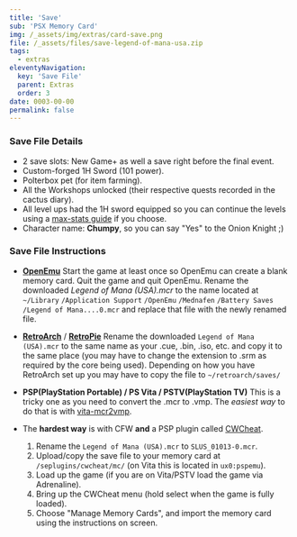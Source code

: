 ```yaml
---
title: 'Save'
sub: 'PSX Memory Card'
img: /_assets/img/extras/card-save.png
file: /_assets/files/save-legend-of-mana-usa.zip
tags:
  - extras
eleventyNavigation:
  key: 'Save File'
  parent: Extras
  order: 3
date: 0003-00-00
permalink: false
---
```

### Save File Details

* 2 save slots: New Game+ as well a save right before the final event.
* Custom-forged 1H Sword (101 power).
* Polterbox pet (for item farming).
* All the Workshops unlocked (their respective quests recorded in the cactus diary).
* All level ups had the 1H sword equipped so you can continue the levels using a [max-stats guide](/walkthrough/starting-instructions/#start-stats) if you choose.
* Character name: __Chumpy__, so you can say "Yes" to the Onion Knight ;)

### Save File Instructions

* [__OpenEmu__](http://openemu.org/)
Start the game at least once so OpenEmu can create a blank memory card. Quit the game and quit OpenEmu. Rename the downloaded *Legend of Mana (USA).mcr* to the name located at `~/Library` `/Application Support` `/OpenEmu` `/Mednafen` `/Battery Saves` `/Legend of Mana....0.mcr` and replace that file with the newly renamed file.

* [__RetroArch__](http://retroarch.com/) / [__RetroPie__](https://retropie.org.uk/)
Rename the downloaded `Legend of Mana (USA).mcr` to the same name as your .cue, .bin, .iso, etc. and copy it to the same place (you may have to change the extension to .srm as required by the core being used). Depending on how you have RetroArch set up you may have to copy the file to `~/retroarch/saves/`

* __PSP(PlayStation Portable) / PS Vita / PSTV(PlayStation TV)__
This is a tricky one as you need to convert the .mcr to .vmp. The *easiest way* to do that is with [vita-mcr2vmp](https://github.com/dots-tb/vita-mcr2vmp).
* The __hardest way__ is with CFW __and__ a PSP plugin called [CWCheat](http://google.com/search?q=psp+cwcheat).
  1. Rename the `Legend of Mana (USA).mcr` to `SLUS_01013-0.mcr`.
  2. Upload/copy the save file to your memory card at `/seplugins/cwcheat/mc/` (on Vita this is located in `ux0:pspemu`).
  3. Load up the game (if you are on Vita/PSTV load the game via Adrenaline).
  4. Bring up the CWCheat menu (hold select when the game is fully loaded).
  5. Choose "Manage Memory Cards", and import the memory card using the instructions on screen.